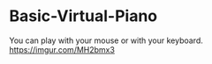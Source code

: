 # Basic-Virtual-Piano
You can play with your mouse or with your keyboard.
https://imgur.com/MH2bmx3
